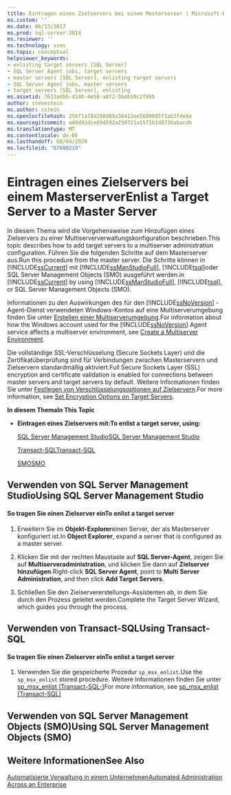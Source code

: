 ```yaml
---
title: Eintragen eines Zielservers bei einem Masterserver | Microsoft-Dokumentation
ms.custom: ''
ms.date: 06/13/2017
ms.prod: sql-server-2014
ms.reviewer: ''
ms.technology: ssms
ms.topic: conceptual
helpviewer_keywords:
- enlisting target servers [SQL Server]
- SQL Server Agent jobs, target servers
- master servers [SQL Server], enlisting target servers
- SQL Server Agent jobs, master servers
- target servers [SQL Server], enlisting
ms.assetid: 7633adb5-d140-4e58-a8f2-5b4b50c2f95b
author: stevestein
ms.author: sstein
ms.openlocfilehash: 256f1a78d298d89a36412ee5689695f3ab3fde8e
ms.sourcegitcommit: ad4d92dce894592a259721a1571b1d8736abacdb
ms.translationtype: MT
ms.contentlocale: de-DE
ms.lasthandoff: 08/04/2020
ms.locfileid: "87608219"
---
```

# <a name="enlist-a-target-server-to-a-master-server"></a><span data-ttu-id="cce8d-102">Eintragen eines Zielservers bei einem Masterserver</span><span class="sxs-lookup"><span data-stu-id="cce8d-102">Enlist a Target Server to a Master Server</span></span>
  <span data-ttu-id="cce8d-103">In diesem Thema wird die Vorgehensweise zum Hinzufügen eines Zielservers zu einer Multiserververwaltungskonfiguration beschrieben.</span><span class="sxs-lookup"><span data-stu-id="cce8d-103">This topic describes how to add target servers to a multiserver administration configuration.</span></span> <span data-ttu-id="cce8d-104">Führen Sie die folgenden Schritte auf dem Masterserver aus.</span><span class="sxs-lookup"><span data-stu-id="cce8d-104">Run this procedure from the master server.</span></span> <span data-ttu-id="cce8d-105">Die Schritte können in [!INCLUDE[ssCurrent](../../includes/sscurrent-md.md)] mit [!INCLUDE[ssManStudioFull](../../includes/ssmanstudiofull-md.md)], [!INCLUDE[tsql](../../includes/tsql-md.md)]oder SQL Server Management Objects (SMO) ausgeführt werden.</span><span class="sxs-lookup"><span data-stu-id="cce8d-105">in [!INCLUDE[ssCurrent](../../includes/sscurrent-md.md)] by using [!INCLUDE[ssManStudioFull](../../includes/ssmanstudiofull-md.md)], [!INCLUDE[tsql](../../includes/tsql-md.md)], or SQL Server Management Objects (SMO).</span></span>  
  
 <span data-ttu-id="cce8d-106">Informationen zu den Auswirkungen des für den [!INCLUDE[ssNoVersion](../../includes/ssnoversion-md.md)] -Agent-Dienst verwendeten Windows-Kontos auf eine Multiserverumgebung finden Sie unter [Erstellen einer Multiserverumgebung](create-a-multiserver-environment.md).</span><span class="sxs-lookup"><span data-stu-id="cce8d-106">For information about how the Windows account used for the [!INCLUDE[ssNoVersion](../../includes/ssnoversion-md.md)] Agent service affects a multiserver environment, see [Create a Multiserver Environment](create-a-multiserver-environment.md).</span></span>  
  
 <span data-ttu-id="cce8d-107">Die vollständige SSL-Verschlüsselung (Secure Sockets Layer) und die Zertifikatüberprüfung sind für Verbindungen zwischen Masterservern und Zielservern standardmäßig aktiviert.</span><span class="sxs-lookup"><span data-stu-id="cce8d-107">Full Secure Sockets Layer (SSL) encryption and certificate validation is enabled for connections between master servers and target servers by default.</span></span> <span data-ttu-id="cce8d-108">Weitere Informationen finden Sie unter [Festlegen von Verschlüsselungsoptionen auf Zielservern](set-encryption-options-on-target-servers.md).</span><span class="sxs-lookup"><span data-stu-id="cce8d-108">For more information, see [Set Encryption Options on Target Servers](set-encryption-options-on-target-servers.md).</span></span>  
  
 <span data-ttu-id="cce8d-109">**In diesem Thema**</span><span class="sxs-lookup"><span data-stu-id="cce8d-109">**In This Topic**</span></span>  
  
-   <span data-ttu-id="cce8d-110">**Eintragen eines Zielservers mit:**</span><span class="sxs-lookup"><span data-stu-id="cce8d-110">**To enlist a target server, using:**</span></span>  
  
     [<span data-ttu-id="cce8d-111">SQL Server Management Studio</span><span class="sxs-lookup"><span data-stu-id="cce8d-111">SQL Server Management Studio</span></span>](#SSMSProcedure)  
  
     [<span data-ttu-id="cce8d-112">Transact-SQL</span><span class="sxs-lookup"><span data-stu-id="cce8d-112">Transact-SQL</span></span>](#TsqlProcedure)  
  
     [<span data-ttu-id="cce8d-113">SMO</span><span class="sxs-lookup"><span data-stu-id="cce8d-113">SMO</span></span>](#PowerShellProcedure)  
  
##  <a name="using-sql-server-management-studio"></a><a name="SSMSProcedure"></a> <span data-ttu-id="cce8d-114">Verwenden von SQL Server Management Studio</span><span class="sxs-lookup"><span data-stu-id="cce8d-114">Using SQL Server Management Studio</span></span>  
  
#### <a name="to-enlist-a-target-server"></a><span data-ttu-id="cce8d-115">So tragen Sie einen Zielserver ein</span><span class="sxs-lookup"><span data-stu-id="cce8d-115">To enlist a target server</span></span>  
  
1.  <span data-ttu-id="cce8d-116">Erweitern Sie im **Objekt-Explorer**einen Server, der als Masterserver konfiguriert ist.</span><span class="sxs-lookup"><span data-stu-id="cce8d-116">In **Object Explorer**, expand a server that is configured as a master server.</span></span>  
  
2.  <span data-ttu-id="cce8d-117">Klicken Sie mit der rechten Maustaste auf **SQL Server-Agent**, zeigen Sie auf **Multiserveradministration**, und klicken Sie dann auf **Zielserver hinzufügen**.</span><span class="sxs-lookup"><span data-stu-id="cce8d-117">Right-click **SQL Server Agent**, point to **Multi Server Administration**, and then click **Add Target Servers**.</span></span>  
  
3.  <span data-ttu-id="cce8d-118">Schließen Sie den Zielservererstellungs-Assistenten ab, in dem Sie durch den Prozess geleitet werden.</span><span class="sxs-lookup"><span data-stu-id="cce8d-118">Complete the Target Server Wizard, which guides you through the process.</span></span>  
  
##  <a name="using-transact-sql"></a><a name="TsqlProcedure"></a> <span data-ttu-id="cce8d-119">Verwenden von Transact-SQL</span><span class="sxs-lookup"><span data-stu-id="cce8d-119">Using Transact-SQL</span></span>  
  
#### <a name="to-enlist-a-target-server"></a><span data-ttu-id="cce8d-120">So tragen Sie einen Zielserver ein</span><span class="sxs-lookup"><span data-stu-id="cce8d-120">To enlist a target server</span></span>  
  
1.  <span data-ttu-id="cce8d-121">Verwenden Sie die gespeicherte Prozedur `sp_msx_enlist`.</span><span class="sxs-lookup"><span data-stu-id="cce8d-121">Use the `sp_msx_enlist` stored procedure.</span></span>  <span data-ttu-id="cce8d-122">Weitere Informationen finden Sie unter [sp_msx_enlist &#40;Transact-SQL-&#41;](/sql/relational-databases/system-stored-procedures/sp-msx-enlist-transact-sql)</span><span class="sxs-lookup"><span data-stu-id="cce8d-122">For more information, see [sp_msx_enlist &#40;Transact-SQL&#41;](/sql/relational-databases/system-stored-procedures/sp-msx-enlist-transact-sql)</span></span>  
  
##  <a name="using-sql-server-management-objects-smo"></a><a name="PowerShellProcedure"></a><span data-ttu-id="cce8d-123">Verwenden von SQL Server Management Objects (SMO)</span><span class="sxs-lookup"><span data-stu-id="cce8d-123">Using SQL Server Management Objects (SMO)</span></span>  
  
## <a name="see-also"></a><span data-ttu-id="cce8d-124">Weitere Informationen</span><span class="sxs-lookup"><span data-stu-id="cce8d-124">See Also</span></span>  
 [<span data-ttu-id="cce8d-125">Automatisierte Verwaltung in einem Unternehmen</span><span class="sxs-lookup"><span data-stu-id="cce8d-125">Automated Administration Across an Enterprise</span></span>](automated-administration-across-an-enterprise.md)  
  
  
